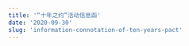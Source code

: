 ```yaml
---
title: '“十年之约”活动信息函'
date: '2020-09-30'
slug: 'information-connotation-of-ten-years-pact'
---
```


<script>
// 移除标题
var titleEle = document.getElementsByClassName('title');
if (titleEle[0]) titleEle[0].innerHTML = "";
var articleEle = document.getElementsByTagName('article');
if (articleEle[0]) {
      articleEle[0].insertAdjacentHTML('afterbegin', `
    <div class="invitation-body">
        <div class="full-rotate">
            <h1>“十年之约”活动信息函</h1>
            <blockquote>
<p>&emsp;&emsp;祝贺中山市东升镇同乐小学 2010 届六（1）班全体同学毕业十周年。<br> 李鹏坤同学作此函，以纪念我们一起度过的那六年，懵懵懂懂、天真烂漫的时光。</p>
</blockquote>
        </div>
        <div class="note full-rotate border border-primary">
            <!-- 描述文字 -->
            <div>
                <p><strong>嗨，老同学：</strong></p>
                <p>&emsp;&emsp;十年过去啦，如今是否还记得曾经北大清华的梦？是否还喜欢着小学时代就爱吃的零食？是否还是曾经那个情感脆弱，爱哭的小孩？</p>
                <p>&emsp;&emsp;好奇你们的变化，也想见到曾经熟悉的面容，我们高中毕业有过一聚，今年我们大学毕业，初入社会围城，指定多有感悟。</p>
                <p>&emsp;&emsp;<strong>下面是本次聚会活动的信息：</strong></p>
            </div>
            <!-- 微信 -->
            <div class="mobile-page">
                <div class="user-group">
                    <div class="user-msg">
                              <span class="user-reply">“十年之约”聚会活动内容以烧烤为主，筹备组注意到部分同学怕上火忌口，所以也将会准备粥、甜品和水果等食物。</span>
                              <!--<i class="triangle-user"></i>-->
                    </div>
                    <img class="user-img" src="https://cdn.jsdelivr.net/gh/zsdycs/lipk.org/static/images/lipk.jpg" />
                </div>
                <div class="admin-group">
                    <img class="admin-img" src="https://cdn.jsdelivr.net/gh/zsdycs/lipk.org/static/images/2020-09-30-Information-connotation-of-ten-years-pact-dyq.jpg" />
                    <div class="admin-msg">
                        <div class="user-name">
                              <span>邓滢秋同学（筹备组）</span>
                        </div>
                        <div class="admin-div">
                              <!--<i class="triangle-admin"></i>-->
                              <span class="admin-reply">活动时间：10 月 3 日下午 5 点。<br>集合地点：东升镇共乐新街鸿珠商店。</span>
                        </div>
                    </div>
                </div>
                <div class="user-group">
                    <div class="user-msg">
                        <span class="user-reply">同学们要安排好行程，尽量不要迟到。</span>
                        <!--<i class="triangle-user"></i>-->
                    </div>
                    <img class="user-img" src="https://cdn.jsdelivr.net/gh/zsdycs/lipk.org/static/images/lipk.jpg" />
                </div>
                <div class="admin-group">
                    <img class="admin-img" src="https://cdn.jsdelivr.net/gh/zsdycs/lipk.org/static/images/2020-09-30-Information-connotation-of-ten-years-pact-ljy.jpg" />
                    <div class="admin-msg">
                        <div class="user-name">
                              <span>李俊毅同学（筹备组）</span>
                        </div>
                        <div class="admin-div">
                              <!--<i class="triangle-admin"></i>-->
                              <span class="admin-reply">这次人虽然没有上次多，但是，多有多聚，小有小聚。散是满天星，聚是一团火。</span>
                        </div>
                    </div>
                </div>
                <div class="admin-group">
                    <img class="admin-img" src="https://cdn.jsdelivr.net/gh/zsdycs/lipk.org/static/images/2020-09-30-Information-connotation-of-ten-years-pact-lqf.jpg" />
                    <div class="admin-msg">
                        <div class="user-name">
                              <span>罗棋锋同学（筹备组）</span>
                        </div>
                        <div class="admin-div">
                              <!--<i class="triangle-admin"></i>-->
                              <span class="admin-reply">😃10 年了、真快。<br>烧烤挺好的，还能聊聊天。</span>
                        </div>
                    </div>
                </div>
                <div class="admin-group">
                    <img class="admin-img" src="https://cdn.jsdelivr.net/gh/zsdycs/lipk.org/static/images/2020-09-30-Information-connotation-of-ten-years-pact-ylp.jpg" />
                    <div class="admin-msg">
                        <div class="user-name">
                              <span>余柳平同学（筹备组）</span>
                        </div>
                        <div class="admin-div">
                              <!--<i class="triangle-admin"></i>-->
                              <span class="admin-reply">烤枸杞，养生。😄</span>
                        </div>
                    </div>
                </div>
                <div class="admin-group">
                    <img class="admin-img" src="https://cdn.jsdelivr.net/gh/zsdycs/lipk.org/static/images/2020-09-30-Information-connotation-of-ten-years-pact-ljr.jpg" />
                    <div class="admin-msg">
                        <div class="user-name">
                              <span>梁洁茹同学（筹备组）</span>
                        </div>
                        <div class="admin-div">
                              <!--<i class="triangle-admin"></i>-->
                              <span class="admin-reply">希望是个令同学们印象深刻的聚会。</span>
                        </div>
                    </div>
                </div>
                <div class="admin-group">
                    <img class="admin-img" src="https://cdn.jsdelivr.net/gh/zsdycs/lipk.org/static/images/2020-09-30-Information-connotation-of-ten-years-pact-dyq.jpg" />
                    <div class="admin-msg">
                        <div class="user-name">
                              <span>邓滢秋同学（筹备组）</span>
                        </div>
                        <div class="admin-div">
                              <!--<i class="triangle-admin"></i>-->
                              <span class="admin-reply">体验感很重要。</span>
                        </div>
                    </div>
                </div>
                <div class="user-group">
                    <div class="user-msg">
                        <span class="user-reply">若每次相遇都待如初见，想记住都会记住。</span>
                        <!--<i class="triangle-user"></i>-->
                    </div>
                    <img class="user-img" src="https://cdn.jsdelivr.net/gh/zsdycs/lipk.org/static/images/lipk.jpg" />
                </div>
            </div>

        </div>
    </div>
      `);
}
</script>
